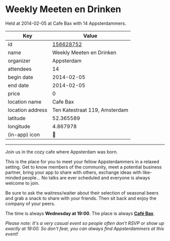 # Weekly Meeten en Drinken
Held at 2014-02-05 at Cafe Bax with 14 Appsterdammers.
        
|Key|Value
|---|---|
|id|[156628752](https://www.meetup.com/appsterdam/events/156628752/)|
|name|Weekly Meeten en Drinken|
|organizer|Appsterdam|
|attendees|14|
|begin date|2014-02-05|
|end date|2014-02-05|
|price|0|
|location name|Cafe Bax|
|location address|Ten Katestraat 119, Amsterdam|
|latitude|52.365589|
|longitude|4.867978|
|(in-app) icon|🍺|

---

Join us in the cozy cafe where Appsterdam was born.

This is the place for you to meet your fellow Appsterdammers in a relaxed setting. Get to know members of the community, meet a potential business partner, bring your app to share with others, exchange ideas with like-minded people... No talks are ever scheduled and everyone is always welcome to join.

Be sure to ask the waitress/waiter about their selection of seasonal beers and grab a snack to share with your friends. Then sit back and enjoy the company of your peers.

The time is always **Wednesday at 19:00**. The place is always **[Café Bax](http://www.cafebax.nl/)**.

*Please note: It's a very casual event so people often don't RSVP or show up exactly at 19:00. So don't fear, you can *always* find Appsterdammers at this event!*



